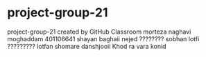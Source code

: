 # project-group-21
project-group-21 created by GitHub Classroom
morteza naghavi moghaddam 401106641
shayan baghaii nejed ????????
sobhan lotfi   ?????????
lotfan shomare danshjooii Khod ra vara konid
